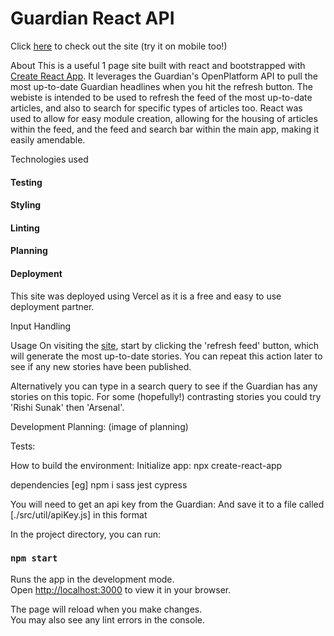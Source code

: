 # Guardian React API
Click [here](https://guardian-react-api.vercel.app/) to check out the site (try it on mobile too!)

About
This is a useful 1 page site built with react and bootstrapped with [Create React App](https://github.com/facebook/create-react-app).
It leverages the Guardian's OpenPlatform API to pull the most up-to-date Guardian headlines when you hit the refresh button.
The webiste is intended to be used to refresh the feed of the most up-to-date articles, and also to search for specific types of articles too.
React was used to allow for easy module creation, allowing for the housing of articles within the feed, and the feed and search bar within the main app, making it easily amendable.

Technologies used

#### Testing

#### Styling

#### Linting

#### Planning

#### Deployment
This site was deployed using Vercel as it is a free and easy to use deployment partner.

Input Handling

Usage
On visiting the [site](https://guardian-react-api.vercel.app/), start by clicking the 'refresh feed' button, which will generate the most up-to-date stories. You can repeat this action later to see if any new stories have been published.

Alternatively you can type in a search query to see if the Guardian has any stories on this topic. For some (hopefully!) contrasting stories you could try 'Rishi Sunak' then 'Arsenal'.


Development
Planning:
(image of planning)

Tests:


How to build the environment:
Initialize app:
npx create-react-app

dependencies
[eg] npm i sass jest cypress

You will need to get an api key from the Guardian:
And save it to a file called [./src/util/apiKey.js] in this format


In the project directory, you can run:

### `npm start`

Runs the app in the development mode.\
Open [http://localhost:3000](http://localhost:3000) to view it in your browser.

The page will reload when you make changes.\
You may also see any lint errors in the console.

